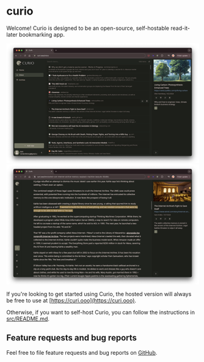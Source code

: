 # curio
Welcome! Curio is designed to be an open-source, self-hostable read-it-later bookmarking app.

<p align="center">
<img src="https://github.com/skyline-apps/curio/blob/main/src/app/public/assets/curio_inbox.png" alt="Curio inbox">
<img src="https://github.com/skyline-apps/curio/blob/main/src/app/public/assets/curio_item.png" alt="Curio article">
</p>

If you're looking to get started using Curio, the hosted version will always be free to use at [https://curi.ooo](https://curi.ooo).

Otherwise, if you want to self-host Curio, you can follow the instructions in [src/README.md](src/README.md).

## Feature requests and bug reports
Feel free to file feature requests and bug reports on [GitHub](https://github.com/skyline-apps/curio/issues).